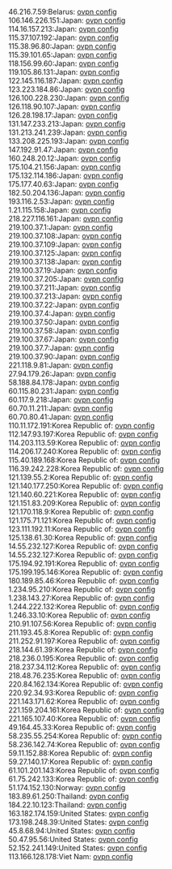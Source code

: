 46.216.7.59:Belarus: [ovpn config](vpn/46_216_7_59.ovpn)  
106.146.226.151:Japan: [ovpn config](vpn/106_146_226_151.ovpn)  
114.16.157.213:Japan: [ovpn config](vpn/114_16_157_213.ovpn)  
115.37.107.192:Japan: [ovpn config](vpn/115_37_107_192.ovpn)  
115.38.96.80:Japan: [ovpn config](vpn/115_38_96_80.ovpn)  
115.39.101.65:Japan: [ovpn config](vpn/115_39_101_65.ovpn)  
118.156.99.60:Japan: [ovpn config](vpn/118_156_99_60.ovpn)  
119.105.86.131:Japan: [ovpn config](vpn/119_105_86_131.ovpn)  
122.145.116.187:Japan: [ovpn config](vpn/122_145_116_187.ovpn)  
123.223.184.86:Japan: [ovpn config](vpn/123_223_184_86.ovpn)  
126.100.228.230:Japan: [ovpn config](vpn/126_100_228_230.ovpn)  
126.118.90.107:Japan: [ovpn config](vpn/126_118_90_107.ovpn)  
126.28.198.17:Japan: [ovpn config](vpn/126_28_198_17.ovpn)  
131.147.233.213:Japan: [ovpn config](vpn/131_147_233_213.ovpn)  
131.213.241.239:Japan: [ovpn config](vpn/131_213_241_239.ovpn)  
133.208.225.193:Japan: [ovpn config](vpn/133_208_225_193.ovpn)  
147.192.91.47:Japan: [ovpn config](vpn/147_192_91_47.ovpn)  
160.248.20.12:Japan: [ovpn config](vpn/160_248_20_12.ovpn)  
175.104.21.156:Japan: [ovpn config](vpn/175_104_21_156.ovpn)  
175.132.114.186:Japan: [ovpn config](vpn/175_132_114_186.ovpn)  
175.177.40.63:Japan: [ovpn config](vpn/175_177_40_63.ovpn)  
182.50.204.136:Japan: [ovpn config](vpn/182_50_204_136.ovpn)  
193.116.2.53:Japan: [ovpn config](vpn/193_116_2_53.ovpn)  
1.21.115.158:Japan: [ovpn config](vpn/1_21_115_158.ovpn)  
218.227.116.161:Japan: [ovpn config](vpn/218_227_116_161.ovpn)  
219.100.37.1:Japan: [ovpn config](vpn/219_100_37_1.ovpn)  
219.100.37.108:Japan: [ovpn config](vpn/219_100_37_108.ovpn)  
219.100.37.109:Japan: [ovpn config](vpn/219_100_37_109.ovpn)  
219.100.37.125:Japan: [ovpn config](vpn/219_100_37_125.ovpn)  
219.100.37.138:Japan: [ovpn config](vpn/219_100_37_138.ovpn)  
219.100.37.19:Japan: [ovpn config](vpn/219_100_37_19.ovpn)  
219.100.37.205:Japan: [ovpn config](vpn/219_100_37_205.ovpn)  
219.100.37.211:Japan: [ovpn config](vpn/219_100_37_211.ovpn)  
219.100.37.213:Japan: [ovpn config](vpn/219_100_37_213.ovpn)  
219.100.37.22:Japan: [ovpn config](vpn/219_100_37_22.ovpn)  
219.100.37.4:Japan: [ovpn config](vpn/219_100_37_4.ovpn)  
219.100.37.50:Japan: [ovpn config](vpn/219_100_37_50.ovpn)  
219.100.37.58:Japan: [ovpn config](vpn/219_100_37_58.ovpn)  
219.100.37.67:Japan: [ovpn config](vpn/219_100_37_67.ovpn)  
219.100.37.7:Japan: [ovpn config](vpn/219_100_37_7.ovpn)  
219.100.37.90:Japan: [ovpn config](vpn/219_100_37_90.ovpn)  
221.118.9.81:Japan: [ovpn config](vpn/221_118_9_81.ovpn)  
27.94.179.26:Japan: [ovpn config](vpn/27_94_179_26.ovpn)  
58.188.84.178:Japan: [ovpn config](vpn/58_188_84_178.ovpn)  
60.115.80.231:Japan: [ovpn config](vpn/60_115_80_231.ovpn)  
60.117.9.218:Japan: [ovpn config](vpn/60_117_9_218.ovpn)  
60.70.11.211:Japan: [ovpn config](vpn/60_70_11_211.ovpn)  
60.70.80.41:Japan: [ovpn config](vpn/60_70_80_41.ovpn)  
110.11.172.191:Korea Republic of: [ovpn config](vpn/110_11_172_191.ovpn)  
112.147.93.197:Korea Republic of: [ovpn config](vpn/112_147_93_197.ovpn)  
114.203.113.59:Korea Republic of: [ovpn config](vpn/114_203_113_59.ovpn)  
114.206.17.240:Korea Republic of: [ovpn config](vpn/114_206_17_240.ovpn)  
115.40.189.168:Korea Republic of: [ovpn config](vpn/115_40_189_168.ovpn)  
116.39.242.228:Korea Republic of: [ovpn config](vpn/116_39_242_228.ovpn)  
121.139.55.2:Korea Republic of: [ovpn config](vpn/121_139_55_2.ovpn)  
121.140.177.250:Korea Republic of: [ovpn config](vpn/121_140_177_250.ovpn)  
121.140.60.221:Korea Republic of: [ovpn config](vpn/121_140_60_221.ovpn)  
121.151.83.209:Korea Republic of: [ovpn config](vpn/121_151_83_209.ovpn)  
121.170.118.9:Korea Republic of: [ovpn config](vpn/121_170_118_9.ovpn)  
121.175.71.121:Korea Republic of: [ovpn config](vpn/121_175_71_121.ovpn)  
123.111.192.11:Korea Republic of: [ovpn config](vpn/123_111_192_11.ovpn)  
125.138.61.30:Korea Republic of: [ovpn config](vpn/125_138_61_30.ovpn)  
14.55.232.127:Korea Republic of: [ovpn config](vpn/14_55_232_127.ovpn)  
14.55.232.127:Korea Republic of: [ovpn config](vpn/14_55_232_127.ovpn)  
175.194.92.191:Korea Republic of: [ovpn config](vpn/175_194_92_191.ovpn)  
175.199.195.146:Korea Republic of: [ovpn config](vpn/175_199_195_146.ovpn)  
180.189.85.46:Korea Republic of: [ovpn config](vpn/180_189_85_46.ovpn)  
1.234.95.210:Korea Republic of: [ovpn config](vpn/1_234_95_210.ovpn)  
1.238.143.27:Korea Republic of: [ovpn config](vpn/1_238_143_27.ovpn)  
1.244.222.132:Korea Republic of: [ovpn config](vpn/1_244_222_132.ovpn)  
1.246.33.10:Korea Republic of: [ovpn config](vpn/1_246_33_10.ovpn)  
210.91.107.56:Korea Republic of: [ovpn config](vpn/210_91_107_56.ovpn)  
211.193.45.8:Korea Republic of: [ovpn config](vpn/211_193_45_8.ovpn)  
211.252.91.197:Korea Republic of: [ovpn config](vpn/211_252_91_197.ovpn)  
218.144.61.39:Korea Republic of: [ovpn config](vpn/218_144_61_39.ovpn)  
218.236.0.195:Korea Republic of: [ovpn config](vpn/218_236_0_195.ovpn)  
218.237.34.112:Korea Republic of: [ovpn config](vpn/218_237_34_112.ovpn)  
218.48.76.235:Korea Republic of: [ovpn config](vpn/218_48_76_235.ovpn)  
220.84.162.134:Korea Republic of: [ovpn config](vpn/220_84_162_134.ovpn)  
220.92.34.93:Korea Republic of: [ovpn config](vpn/220_92_34_93.ovpn)  
221.143.171.62:Korea Republic of: [ovpn config](vpn/221_143_171_62.ovpn)  
221.159.204.161:Korea Republic of: [ovpn config](vpn/221_159_204_161.ovpn)  
221.165.107.40:Korea Republic of: [ovpn config](vpn/221_165_107_40.ovpn)  
49.164.45.33:Korea Republic of: [ovpn config](vpn/49_164_45_33.ovpn)  
58.235.55.254:Korea Republic of: [ovpn config](vpn/58_235_55_254.ovpn)  
58.236.142.74:Korea Republic of: [ovpn config](vpn/58_236_142_74.ovpn)  
59.11.152.88:Korea Republic of: [ovpn config](vpn/59_11_152_88.ovpn)  
59.27.140.17:Korea Republic of: [ovpn config](vpn/59_27_140_17.ovpn)  
61.101.201.143:Korea Republic of: [ovpn config](vpn/61_101_201_143.ovpn)  
61.75.242.133:Korea Republic of: [ovpn config](vpn/61_75_242_133.ovpn)  
51.174.152.130:Norway: [ovpn config](vpn/51_174_152_130.ovpn)  
183.89.61.250:Thailand: [ovpn config](vpn/183_89_61_250.ovpn)  
184.22.10.123:Thailand: [ovpn config](vpn/184_22_10_123.ovpn)  
163.182.174.159:United States: [ovpn config](vpn/163_182_174_159.ovpn)  
173.198.248.39:United States: [ovpn config](vpn/173_198_248_39.ovpn)  
45.8.68.94:United States: [ovpn config](vpn/45_8_68_94.ovpn)  
50.47.95.56:United States: [ovpn config](vpn/50_47_95_56.ovpn)  
52.152.241.149:United States: [ovpn config](vpn/52_152_241_149.ovpn)  
113.166.128.178:Viet Nam: [ovpn config](vpn/113_166_128_178.ovpn)  
